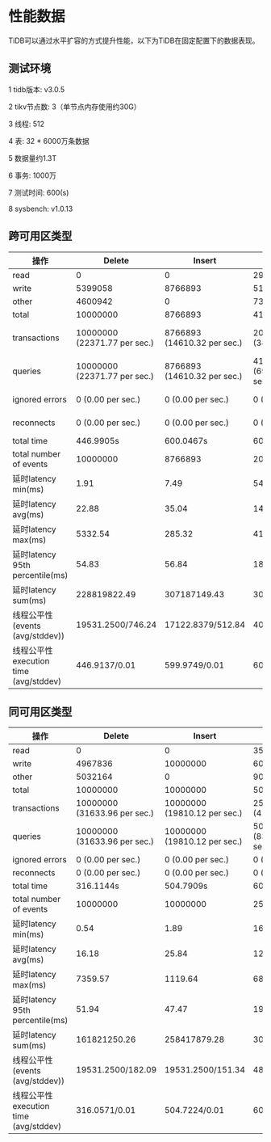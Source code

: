 # 性能数据

TiDB可以通过水平扩容的方式提升性能，以下为TiDB在固定配置下的数据表现。

## 测试环境

1 tidb版本: v3.0.5

2 tikv节点数: 3（单节点内存使用约30G）

3 线程: 512

4 表: 32 * 6000万条数据

5 数据量约1.3T

6 事务: 1000万

7 测试时间: 600(s)

8 sysbench: v1.0.13

## 跨可用区类型

| 操作                                   | Delete                       | Insert                      | Oltp                         | Select                       | update index                 |
| -------------------------------------- | ---------------------------- | --------------------------- | ---------------------------- | ---------------------------- | ---------------------------- |
| read                                   | 0                            | 0                           | 29160418                     | 10000000                     | 0                            |
| write                                  | 5399058                      | 8766893                     | 5176956                      | 0                            | 6271289                      |
| other                                  | 4600942                      | 0                           | 7320366                      | 0                            | 3728711                      |
| total                                  | 10000000                     | 8766893                     | 41657740                     | 10000000                     | 10000000                     |
| transactions                           | 10000000 (22371.77 per sec.) | 8766893 (14610.32 per sec.) | 2082887 (3470.58 per sec.)   | 10000000 (63480.92 per sec.) | 10000000 (18292.54 per sec.) |
| queries                                | 10000000 (22371.77 per sec.) | 8766893 (14610.32 per sec.) | 41657740 (69411.50 per sec.) | 10000000 (63480.92 per sec.) | 10000000 (18292.54 per sec.) |
| ignored errors                         | 0      (0.00 per sec.)       | 0      (0.00 per sec.)      | 0      (0.00 per sec.)       | 0      (0.00 per sec.)       | 0      (0.00 per sec.)       |
| reconnects                             | 0      (0.00 per sec.)       | 0      (0.00 per sec.)      | 0      (0.00 per sec.)       | 0      (0.00 per sec.)       | 0      (0.00 per sec.)       |
| total time                             | 446.9905s                    | 600.0467s                   | 600.1546s                    | 157.5262s                    | 546.6693s                    |
| total number of events                 | 10000000                     | 8766893                     | 2082887                      | 10000000                     | 10000000                     |
| 延时latency   min(ms)                  | 1.91                         | 7.49                        | 54.98                        | 0.61                         | 1.92                         |
| 延时latency   avg(ms)                  | 22.88                        | 35.04                       | 147.50                       | 8.06                         | 27.99                        |
| 延时latency   max(ms)                  | 5332.54                      | 285.32                      | 4198.65                      | 239.99                       | 9851.13                      |
| 延时latency   95th percentile(ms)      | 54.83                        | 56.84                       | 186.54                       | 21.11                        | 62.19                        |
| 延时latency  sum(ms)                   | 228819822.49                 | 307187149.43                | 307227921.15                 | 80609016.31                  | 279850391.93                 |
| 线程公平性(events (avg/stddev))        | 19531.2500/746.24            | 17122.8379/512.84           | 4068.1387/278.93             | 80609016.31                  | 19531.2500/610.81            |
| 线程公平性 execution time (avg/stddev) | 446.9137/0.01                | 599.9749/0.01               | 600.0545/0.04                | 157.4395/0.02                | 546.5828/0.01                |

## 同可用区类型

| 操作                                   | Delete                       | Insert                       | Oltp                         | Select                       | update index                 |
| -------------------------------------- | ---------------------------- | ---------------------------- | ---------------------------- | ---------------------------- | ---------------------------- |
| read                                   | 0                            | 0                            | 35104384                     | 10000000                     | 0                            |
| write                                  | 4967836                      | 10000000                     | 6039939                      | 0                            | 5715841                      |
| other                                  | 5032164                      | 0                            | 9004797                      | 0                            | 4284159                      |
| total                                  | 10000000                     | 10000000                     | 50149120                     | 10000000                     | 10000000                     |
| transactions                           | 10000000 (31633.96 per sec.) | 10000000 (19810.12 per sec.) | 2507456 (4178.42 per sec.)   | 10000000 (72581.93 per sec.) | 10000000 (24383.18 per sec.) |
| queries                                | 10000000 (31633.96 per sec.) | 10000000 (19810.12 per sec.) | 50149120 (83568.32 per sec.) | 10000000 (72581.93 per sec.) | 10000000 (24383.18 per sec.) |
| ignored errors                         | 0      (0.00 per sec.)       | 0      (0.00 per sec.)       | 0      (0.00 per sec.)       | 0      (0.00 per sec.)       | 0      (0.00 per sec.)       |
| reconnects                             | 0      (0.00 per sec.)       | 0      (0.00 per sec.)       | 0      (0.00 per sec.)       | 0      (0.00 per sec.)       | 0      (0.00 per sec.)       |
| total time                             | 316.1144s                    | 504.7909s                    | 600.0958s                    | 137.7739s                    | 410.1173s                    |
| total number of events                 | 10000000                     | 10000000                     | 2507456                      | 10000000                     | 10000000                     |
| 延时latency   min(ms)                  | 0.54                         | 1.89                         | 16.70                        | 0.38                         | 0.53                         |
| 延时latency   avg(ms)                  | 16.18                        | 25.84                        | 122.52                       | 7.05                         | 20.99                        |
| 延时latency   max(ms)                  | 7359.57                      | 1119.64                      | 687.53                       | 691.31                       | 4990.75                      |
| 延时latency   95th percentile(ms)      | 51.94                        | 47.47                        | 193.38                       | 18.61                        | 62.19                        |
| 延时latency  sum(ms)                   | 161821250.26                 | 258417879.28                 | 307218046.84                 | 70500537.78                  | 209946556.81                 |
| 线程公平性(events (avg/stddev))        | 19531.2500/182.09            | 19531.2500/151.34            | 4897.3750/116.01             | 19531.2500/183.19            | 19531.2500/178.73            |
| 线程公平性 execution time (avg/stddev) | 316.0571/0.01                | 504.7224/0.01                | 600.0352/0.03                | 137.6964/0.02                | 410.0519/0.01                |
